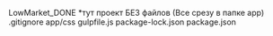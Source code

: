 LowMarket_DONE
*тут проект БЕЗ файлов (Все срезу в папке app)
.gitignore
app/css
gulpfile.js
package-lock.json
package.json
